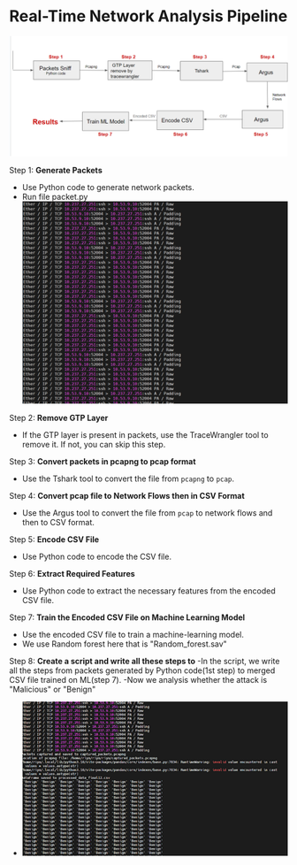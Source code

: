 # Real-Time Network Analysis Pipeline
![image](https://github.com/senriya852/Real-Time-Network-Analysis-Pipeline/blob/main/image/pipeline_architecture.png)


Step 1: **Generate Packets**
   - Use Python code to generate network packets.
   - Run file packet.py
![image](https://github.com/senriya852/Real-Time-Network-Analysis-Pipeline/blob/main/image/generated_packets.png)


Step 2: **Remove GTP Layer**
   - If the GTP layer is present in packets, use the TraceWrangler tool to remove it. If not, you can skip this step.

Step 3: **Convert packets in pcapng to pcap format**
   - Use the Tshark tool to convert the file from `pcapng` to `pcap`.

Step 4: **Convert pcap file to Network Flows then in CSV Format**
   - Use the Argus tool to convert the file from `pcap` to network flows and then to CSV format.

Step 5: **Encode CSV File**
   - Use Python code to encode the CSV file.

Step 6: **Extract Required Features**
   - Use Python code to extract the necessary features from the encoded CSV file.

Step 7: **Train the Encoded CSV File on Machine Learning Model**
   - Use the encoded CSV file to train a machine-learning model.
   - We use Random forest here that is "Random_forest.sav"
  
Step 8: **Create a script and write all these steps to**
   -In the script, we write all the steps from packets generated by Python code(1st step) to merged CSV file trained on ML(step 7).
   -Now we analysis whether the attack is "Malicious" or "Benign"
 - ![image](https://github.com/senriya852/Real-Time-Network-Analysis-Pipeline/blob/main/image/results.png)



